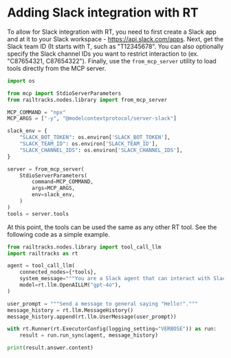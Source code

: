 # Adding Slack integration with RT

To allow for Slack integration with RT, you need to first create a Slack app and at it to your Slack workspace - https://api.slack.com/apps. 
Next, get the Slack team ID (It starts with T, such as "T12345678". You can also optionally specify the Slack channel IDs you want to restrict interaction to (ex. "C87654321, C87654322").
Finally, use the `from_mcp_server` utility to load tools directly from the MCP server. 

```python
import os

from mcp import StdioServerParameters
from railtracks.nodes.library import from_mcp_server

MCP_COMMAND = "npx"
MCP_ARGS = ["-y", "@modelcontextprotocol/server-slack"]

slack_env = {
    "SLACK_BOT_TOKEN": os.environ['SLACK_BOT_TOKEN'],
    "SLACK_TEAM_ID": os.environ['SLACK_TEAM_ID'],
    "SLACK_CHANNEL_IDS": os.environ['SLACK_CHANNEL_IDS'],
}

server = from_mcp_server(
    StdioServerParameters(
        command=MCP_COMMAND,
        args=MCP_ARGS,
        env=slack_env,
    )
)
tools = server.tools
```

At this point, the tools can be used the same as any other RT tool. See the following code as a simple example.

```python
from railtracks.nodes.library import tool_call_llm
import railtracks as rt

agent = tool_call_llm(
    connected_nodes={*tools},
    system_message="""You are a Slack agent that can interact with Slack channels.""",
    model=rt.llm.OpenAILLM("gpt-4o"),
)

user_prompt = """Send a message to general saying "Hello!"."""
message_history = rt.llm.MessageHistory()
message_history.append(rt.llm.UserMessage(user_prompt))

with rt.Runner(rt.ExecutorConfig(logging_setting="VERBOSE")) as run:
    result = run.run_sync(agent, message_history)

print(result.answer.content)
```